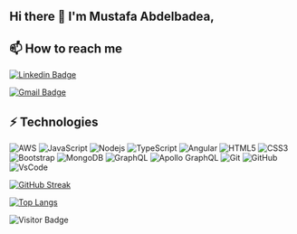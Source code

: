 ## Hi there 👋 I'm Mustafa Abdelbadea,

## 📫 How to reach me

[![Linkedin Badge](https://img.shields.io/badge/-mustafaabdelbadea-blue?style=flat-square&logo=Linkedin&logoColor=white&link=https://www.linkedin.com/in/mustafaabdelbadea/)](https://www.linkedin.com/in/mustafa-abdelbadea/)
  
[![Gmail Badge](https://img.shields.io/badge/-mustafa.abdelbadea@gmail.com-c14438?style=flat-square&logo=Gmail&logoColor=white&link=mailto:mustafa.abdelbadea@gmail.com)](mailto:mustafa.abdelbadea@gmail.com)
 
## ⚡ Technologies

![AWS](https://img.shields.io/badge/AWS-%23FF9900.svg?style=for-the-badge&logo=amazon-aws&logoColor=white)
![JavaScript](https://img.shields.io/badge/-JavaScript-black?style=flat-square&logo=javascript)
![Nodejs](https://img.shields.io/badge/-Nodejs-black?style=flat-square&logo=Node.js)
![TypeScript](https://img.shields.io/badge/-TypeScript-007ACC?style=flat-square&logo=typescript)
![Angular](https://img.shields.io/badge/Angular-DD0031?style=flat-square&logo=angular&logoColor=white)
![HTML5](https://img.shields.io/badge/-HTML5-E34F26?style=flat-square&logo=html5&logoColor=white)
![CSS3](https://img.shields.io/badge/-CSS3-1572B6?style=flat-square&logo=css3)
![Bootstrap](https://img.shields.io/badge/-Bootstrap-563D7C?style=flat-square&logo=bootstrap)
![MongoDB](https://img.shields.io/badge/-MongoDB-black?style=flat-square&logo=mongodb)
![GraphQL](https://img.shields.io/badge/-GraphQL-E10098?style=flat-square&logo=graphql)
![Apollo GraphQL](https://img.shields.io/badge/-Apollo%20GraphQL-311C87?style=flat-square&logo=apollo-graphql)
![Git](https://img.shields.io/badge/-Git-black?style=flat-square&logo=git)
![GitHub](https://img.shields.io/badge/-GitHub-181717?style=flat-square&logo=github)
![VsCode](https://img.shields.io/badge/Visual_Studio_Code-0078D4?style=flat-square&logo=visual%20studio%20code&logoColor=white)

[![GitHub Streak](http://github-readme-streak-stats.herokuapp.com?user=mustafaabdelbadea&theme=dracula&date_format=M%20j%5B%2C%20Y%5D)](https://git.io/streak-stats)

[![Top Langs](https://github-readme-stats.vercel.app/api/top-langs/?username=mustafaabdelbadea&layout=compact)](https://github.com/anuraghazra/github-readme-stats)

![Visitor Badge](https://visitor-badge.laobi.icu/badge?page_id=mustaafaabdelbadea)


<!--
**mustafaabdelbadea/mustafaabdelbadea** is a ✨ _special_ ✨ repository because its `README.md` (this file) appears on your GitHub profile.

Here are some ideas to get you started:

- 👯 I’m looking to collaborate on ...
- 🤔 I’m looking for help with ...
- 💬 Ask me about ...
- 
- 😄 Pronouns: ...
- ⚡ Fun fact: ...
-->
